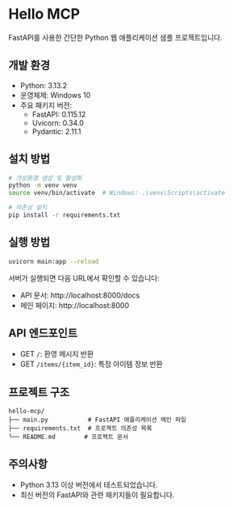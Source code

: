 # Hello MCP

FastAPI를 사용한 간단한 Python 웹 애플리케이션 샘플 프로젝트입니다.

## 개발 환경

- Python: 3.13.2
- 운영체제: Windows 10
- 주요 패키지 버전:
  - FastAPI: 0.115.12
  - Uvicorn: 0.34.0
  - Pydantic: 2.11.1

## 설치 방법

```bash
# 가상환경 생성 및 활성화
python -m venv venv
source venv/bin/activate  # Windows: .\venv\Scripts\activate

# 의존성 설치
pip install -r requirements.txt
```

## 실행 방법

```bash
uvicorn main:app --reload
```

서버가 실행되면 다음 URL에서 확인할 수 있습니다:
- API 문서: http://localhost:8000/docs
- 메인 페이지: http://localhost:8000

## API 엔드포인트

- GET `/`: 환영 메시지 반환
- GET `/items/{item_id}`: 특정 아이템 정보 반환

## 프로젝트 구조

```
hello-mcp/
├── main.py           # FastAPI 애플리케이션 메인 파일
├── requirements.txt  # 프로젝트 의존성 목록
└── README.md        # 프로젝트 문서
```

## 주의사항

- Python 3.13 이상 버전에서 테스트되었습니다.
- 최신 버전의 FastAPI와 관련 패키지들이 필요합니다.